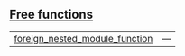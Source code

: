 
## [Free functions](./foreign_package-foreign_module-foreign_nested_module-free_functions.md)

| | |
|:---|:---|
| [foreign_nested_module_function](./foreign_package-foreign_module-foreign_nested_module-foreign_nested_module_function.md) | — |
